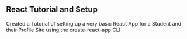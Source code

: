 ## React Tutorial and Setup

Created a Tutorial of setting up a very basic React App for a Student and their Profile Site using the create-react-app CLI
